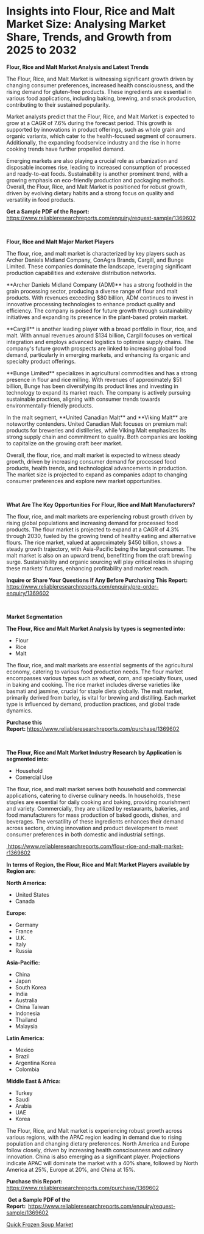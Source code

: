 <p><h1>Insights into Flour, Rice and Malt Market Size: Analysing Market Share, Trends, and Growth from 2025 to 2032</h1></p><p><strong>Flour, Rice and Malt Market Analysis and Latest Trends</strong></p>
<p><p>The Flour, Rice, and Malt Market is witnessing significant growth driven by changing consumer preferences, increased health consciousness, and the rising demand for gluten-free products. These ingredients are essential in various food applications, including baking, brewing, and snack production, contributing to their sustained popularity. </p><p>Market analysts predict that the Flour, Rice, and Malt Market is expected to grow at a CAGR of 7.6% during the forecast period. This growth is supported by innovations in product offerings, such as whole grain and organic variants, which cater to the health-focused segment of consumers. Additionally, the expanding foodservice industry and the rise in home cooking trends have further propelled demand.</p><p>Emerging markets are also playing a crucial role as urbanization and disposable incomes rise, leading to increased consumption of processed and ready-to-eat foods. Sustainability is another prominent trend, with a growing emphasis on eco-friendly production and packaging methods. Overall, the Flour, Rice, and Malt Market is positioned for robust growth, driven by evolving dietary habits and a strong focus on quality and versatility in food products.</p></p>
<p><strong>Get a Sample PDF of the Report:&nbsp;</strong> <a href="https://www.reliableresearchreports.com/enquiry/request-sample/1369602?utm_campaign=2463&utm_medium=2&utm_source=Github&utm_content=ia&utm_term=15022025&utm_id=flour-rice-and-malt">https://www.reliableresearchreports.com/enquiry/request-sample/1369602</a></p>
<p>&nbsp;</p>
<p><strong>Flour, Rice and Malt Major Market Players</strong></p>
<p><p>The flour, rice, and malt market is characterized by key players such as Archer Daniels Midland Company, ConAgra Brands, Cargill, and Bunge Limited. These companies dominate the landscape, leveraging significant production capabilities and extensive distribution networks.</p><p>**Archer Daniels Midland Company (ADM)** has a strong foothold in the grain processing sector, producing a diverse range of flour and malt products. With revenues exceeding $80 billion, ADM continues to invest in innovative processing technologies to enhance product quality and efficiency. The company is poised for future growth through sustainability initiatives and expanding its presence in the plant-based protein market.</p><p>**Cargill** is another leading player with a broad portfolio in flour, rice, and malt. With annual revenues around $134 billion, Cargill focuses on vertical integration and employs advanced logistics to optimize supply chains. The company's future growth prospects are linked to increasing global food demand, particularly in emerging markets, and enhancing its organic and specialty product offerings.</p><p>**Bunge Limited** specializes in agricultural commodities and has a strong presence in flour and rice milling. With revenues of approximately $51 billion, Bunge has been diversifying its product lines and investing in technology to expand its market reach. The company is actively pursuing sustainable practices, aligning with consumer trends towards environmentally-friendly products.</p><p>In the malt segment, **United Canadian Malt** and **Viking Malt** are noteworthy contenders. United Canadian Malt focuses on premium malt products for breweries and distilleries, while Viking Malt emphasizes its strong supply chain and commitment to quality. Both companies are looking to capitalize on the growing craft beer market.</p><p>Overall, the flour, rice, and malt market is expected to witness steady growth, driven by increasing consumer demand for processed food products, health trends, and technological advancements in production. The market size is projected to expand as companies adapt to changing consumer preferences and explore new market opportunities.</p></p>
<p>&nbsp;</p>
<p><strong>What Are The Key Opportunities For Flour, Rice and Malt Manufacturers?</strong></p>
<p><p>The flour, rice, and malt markets are experiencing robust growth driven by rising global populations and increasing demand for processed food products. The flour market is projected to expand at a CAGR of 4.3% through 2030, fueled by the growing trend of healthy eating and alternative flours. The rice market, valued at approximately $450 billion, shows a steady growth trajectory, with Asia-Pacific being the largest consumer. The malt market is also on an upward trend, benefitting from the craft brewing surge. Sustainability and organic sourcing will play critical roles in shaping these markets’ futures, enhancing profitability and market reach.</p></p>
<p><strong>Inquire or Share Your Questions If Any Before Purchasing This Report:</strong> <a href="https://www.reliableresearchreports.com/enquiry/pre-order-enquiry/1369602?utm_campaign=2463&utm_medium=2&utm_source=Github&utm_content=ia&utm_term=15022025&utm_id=flour-rice-and-malt">https://www.reliableresearchreports.com/enquiry/pre-order-enquiry/1369602</a></p>
<p>&nbsp;</p>
<p><strong>Market Segmentation</strong></p>
<p><strong>The Flour, Rice and Malt Market Analysis by types is segmented into:</strong></p>
<p><ul><li>Flour</li><li>Rice</li><li>Malt</li></ul></p>
<p><p>The flour, rice, and malt markets are essential segments of the agricultural economy, catering to various food production needs. The flour market encompasses various types such as wheat, corn, and specialty flours, used in baking and cooking. The rice market includes diverse varieties like basmati and jasmine, crucial for staple diets globally. The malt market, primarily derived from barley, is vital for brewing and distilling. Each market type is influenced by demand, production practices, and global trade dynamics.</p></p>
<p><strong>Purchase this Report:&nbsp;</strong><a href="https://www.reliableresearchreports.com/purchase/1369602?utm_campaign=2463&utm_medium=2&utm_source=Github&utm_content=ia&utm_term=15022025&utm_id=flour-rice-and-malt">https://www.reliableresearchreports.com/purchase/1369602</a></p>
<p>&nbsp;</p>
<p><strong>The Flour, Rice and Malt Market Industry Research by Application is segmented into:</strong></p>
<p><ul><li>Household</li><li>Comercial Use</li></ul></p>
<p><p>The flour, rice, and malt market serves both household and commercial applications, catering to diverse culinary needs. In households, these staples are essential for daily cooking and baking, providing nourishment and variety. Commercially, they are utilized by restaurants, bakeries, and food manufacturers for mass production of baked goods, dishes, and beverages. The versatility of these ingredients enhances their demand across sectors, driving innovation and product development to meet consumer preferences in both domestic and industrial settings.</p></p>
<p><a href="https://www.reliableresearchreports.com/flour-rice-and-malt-market-r1369602?utm_campaign=2463&utm_medium=2&utm_source=Github&utm_content=ia&utm_term=15022025&utm_id=flour-rice-and-malt">&nbsp;https://www.reliableresearchreports.com/flour-rice-and-malt-market-r1369602</a></p>
<p><strong>In terms of Region, the Flour, Rice and Malt Market Players available by Region are:</strong></p>
<p>
    <p> <strong> North America: </strong>
        <ul>
            <li>United States</li>
            <li>Canada</li>
        </ul>
        </p> 
    <p> <strong> Europe: </strong>
        <ul>
            <li>Germany</li>
            <li>France</li>
            <li>U.K.</li>
            <li>Italy</li>
            <li>Russia</li>
        </ul>
        </p> 
    <p> <strong> Asia-Pacific: </strong>
        <ul>
            <li>China</li>
            <li>Japan</li>
            <li>South Korea</li>
            <li>India</li>
            <li>Australia</li>
            <li>China Taiwan</li>
            <li>Indonesia</li>
            <li>Thailand</li>
            <li>Malaysia</li>
        </ul>
        </p> 
    <p> <strong> Latin America: </strong>
        <ul>
            <li>Mexico</li>
            <li>Brazil</li>
            <li>Argentina Korea</li>
            <li>Colombia</li>
        </ul>
        </p> 
    <p> <strong> Middle East & Africa: </strong>
        <ul>
            <li>Turkey</li>
            <li>Saudi</li>
            <li>Arabia</li>
            <li>UAE</li>
            <li>Korea</li>
        </ul>
    </p>
    </p>
<p><p>The Flour, Rice, and Malt market is experiencing robust growth across various regions, with the APAC region leading in demand due to rising population and changing dietary preferences. North America and Europe follow closely, driven by increasing health consciousness and culinary innovation. China is also emerging as a significant player. Projections indicate APAC will dominate the market with a 40% share, followed by North America at 25%, Europe at 20%, and China at 15%.</p></p>
<p><strong>Purchase this Report: </strong><a href="https://www.reliableresearchreports.com/purchase/1369602?utm_campaign=2463&utm_medium=2&utm_source=Github&utm_content=ia&utm_term=15022025&utm_id=flour-rice-and-malt">https://www.reliableresearchreports.com/purchase/1369602</a></p>
<p>&nbsp;<strong>Get a Sample PDF of the Report:&nbsp;&nbsp;</strong><a href="https://www.reliableresearchreports.com/enquiry/request-sample/1369602?utm_campaign=2463&utm_medium=2&utm_source=Github&utm_content=ia&utm_term=15022025&utm_id=flour-rice-and-malt">https://www.reliableresearchreports.com/enquiry/request-sample/1369602</a></p>
<p><strong></strong></p>
<p><p><a href="https://github.com/pinzinyaah/Market-Research-Report-List-1/blob/main/quick-frozen-soup-market.md?utm_campaign=2463&utm_medium=2&utm_source=Github&utm_content=ia&utm_term=15022025&utm_id=flour-rice-and-malt">Quick Frozen Soup Market</a></p></p>